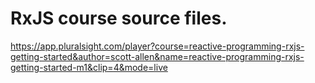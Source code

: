 # RxJS course source files.
https://app.pluralsight.com/player?course=reactive-programming-rxjs-getting-started&author=scott-allen&name=reactive-programming-rxjs-getting-started-m1&clip=4&mode=live
